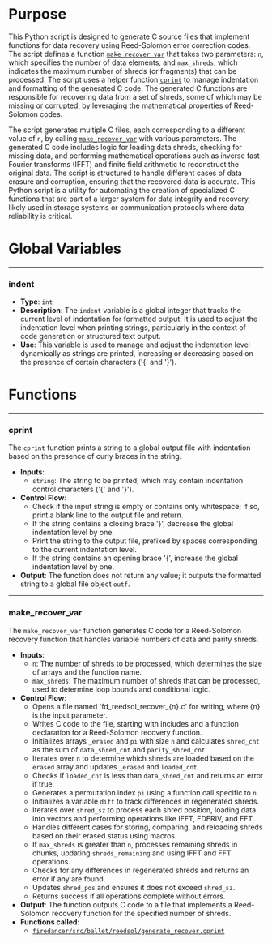 # Purpose
This Python script is designed to generate C source files that implement functions for data recovery using Reed-Solomon error correction codes. The script defines a function [`make_recover_var`](#make_recover_var) that takes two parameters: `n`, which specifies the number of data elements, and `max_shreds`, which indicates the maximum number of shreds (or fragments) that can be processed. The script uses a helper function [`cprint`](#cprint) to manage indentation and formatting of the generated C code. The generated C functions are responsible for recovering data from a set of shreds, some of which may be missing or corrupted, by leveraging the mathematical properties of Reed-Solomon codes.

The script generates multiple C files, each corresponding to a different value of `n`, by calling [`make_recover_var`](#make_recover_var) with various parameters. The generated C code includes logic for loading data shreds, checking for missing data, and performing mathematical operations such as inverse fast Fourier transforms (IFFT) and finite field arithmetic to reconstruct the original data. The script is structured to handle different cases of data erasure and corruption, ensuring that the recovered data is accurate. This Python script is a utility for automating the creation of specialized C functions that are part of a larger system for data integrity and recovery, likely used in storage systems or communication protocols where data reliability is critical.
# Global Variables

---
### indent
- **Type**: `int`
- **Description**: The `indent` variable is a global integer that tracks the current level of indentation for formatted output. It is used to adjust the indentation level when printing strings, particularly in the context of code generation or structured text output.
- **Use**: This variable is used to manage and adjust the indentation level dynamically as strings are printed, increasing or decreasing based on the presence of certain characters ('{' and '}').


# Functions

---
### cprint<!-- {{#callable:firedancer/src/ballet/reedsol/generate_recover.cprint}} -->
The `cprint` function prints a string to a global output file with indentation based on the presence of curly braces in the string.
- **Inputs**:
    - `string`: The string to be printed, which may contain indentation control characters ('{' and '}').
- **Control Flow**:
    - Check if the input string is empty or contains only whitespace; if so, print a blank line to the output file and return.
    - If the string contains a closing brace '}', decrease the global indentation level by one.
    - Print the string to the output file, prefixed by spaces corresponding to the current indentation level.
    - If the string contains an opening brace '{', increase the global indentation level by one.
- **Output**: The function does not return any value; it outputs the formatted string to a global file object `outf`.


---
### make\_recover\_var<!-- {{#callable:firedancer/src/ballet/reedsol/generate_recover.make_recover_var}} -->
The `make_recover_var` function generates C code for a Reed-Solomon recovery function that handles variable numbers of data and parity shreds.
- **Inputs**:
    - `n`: The number of shreds to be processed, which determines the size of arrays and the function name.
    - `max_shreds`: The maximum number of shreds that can be processed, used to determine loop bounds and conditional logic.
- **Control Flow**:
    - Opens a file named 'fd_reedsol_recover_{n}.c' for writing, where {n} is the input parameter.
    - Writes C code to the file, starting with includes and a function declaration for a Reed-Solomon recovery function.
    - Initializes arrays `_erased` and `pi` with size `n` and calculates `shred_cnt` as the sum of `data_shred_cnt` and `parity_shred_cnt`.
    - Iterates over `n` to determine which shreds are loaded based on the `erased` array and updates `_erased` and `loaded_cnt`.
    - Checks if `loaded_cnt` is less than `data_shred_cnt` and returns an error if true.
    - Generates a permutation index `pi` using a function call specific to `n`.
    - Initializes a variable `diff` to track differences in regenerated shreds.
    - Iterates over `shred_sz` to process each shred position, loading data into vectors and performing operations like IFFT, FDERIV, and FFT.
    - Handles different cases for storing, comparing, and reloading shreds based on their erased status using macros.
    - If `max_shreds` is greater than `n`, processes remaining shreds in chunks, updating `shreds_remaining` and using IFFT and FFT operations.
    - Checks for any differences in regenerated shreds and returns an error if any are found.
    - Updates `shred_pos` and ensures it does not exceed `shred_sz`.
    - Returns success if all operations complete without errors.
- **Output**: The function outputs C code to a file that implements a Reed-Solomon recovery function for the specified number of shreds.
- **Functions called**:
    - [`firedancer/src/ballet/reedsol/generate_recover.cprint`](#cprint)


